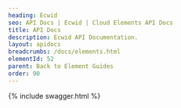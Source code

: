 ```yaml
---
heading: Ecwid
seo: API Docs | Ecwid | Cloud Elements API Docs
title: API Docs
description: Ecwid API Documentation.
layout: apidocs
breadcrumbs: /docs/elements.html
elementId: 52
parent: Back to Element Guides
order: 90
---
```


{% include swagger.html %}
